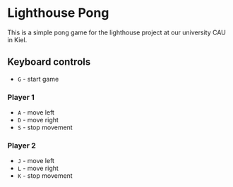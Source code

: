 # Lighthouse Pong

This is a simple pong game for the lighthouse project at our university CAU in Kiel.

## Keyboard controls

- `G` - start game

### Player 1
- `A` - move left
- `D` - move right
- `S` - stop movement

### Player 2
- `J` - move left
- `L` - move right
- `K` - stop movement
